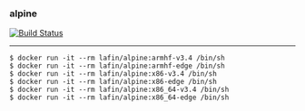 ### alpine
[![Build Status](https://travis-ci.org/lafin/alpine.svg?branch=master)](https://travis-ci.org/lafin/alpine)
___

```
$ docker run -it --rm lafin/alpine:armhf-v3.4 /bin/sh
$ docker run -it --rm lafin/alpine:armhf-edge /bin/sh
$ docker run -it --rm lafin/alpine:x86-v3.4 /bin/sh
$ docker run -it --rm lafin/alpine:x86-edge /bin/sh
$ docker run -it --rm lafin/alpine:x86_64-v3.4 /bin/sh
$ docker run -it --rm lafin/alpine:x86_64-edge /bin/sh
```
